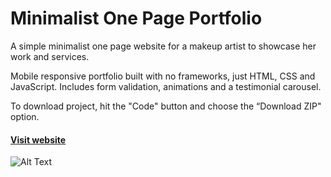 # Minimalist One Page Portfolio

A simple minimalist one page website for a makeup artist to showcase her work and services.

Mobile responsive portfolio built with no frameworks, just HTML, CSS and JavaScript. Includes form validation, animations and a testimonial carousel.

To download project, hit the "Code" button and choose the “Download ZIP" option.

#### [Visit website](https://one-page-portfolio.surge.sh/)

![Alt Text](https://media.giphy.com/media/DajAO35U2mErYtSEGa/giphy.gif)

